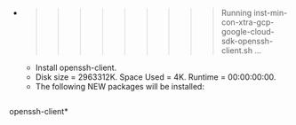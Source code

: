 * >>>>>>>>> Running inst-min-con-xtra-gcp-google-cloud-sdk-openssh-client.sh ...
  * Install openssh-client.
  * Disk size = 2963312K. Space Used = 4K. Runtime = 00:00:00:00.
  * The following NEW packages will be installed:
  ```bash
openssh-client*
  ```
